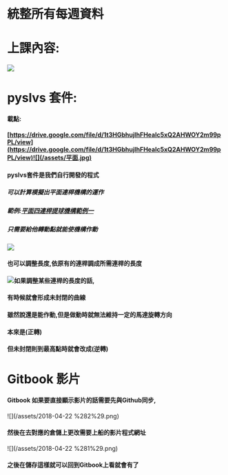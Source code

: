 # **統整所有每週資料**

# 上課內容:

#### ![](/assets/IMG_5552.jpg)

# pyslvs 套件:

#### 載點:

#### [https://drive.google.com/file/d/1t3HGbhujIhFHealc5xQ2AHWOY2m99pPL/view](https://drive.google.com/file/d/1t3HGbhujIhFHealc5xQ2AHWOY2m99pPL/view)![](/assets/平面.jpg)

#### pyslvs套件是我們自行開發的程式

##### 可以計算模擬出平面連桿機構的運作

##### 範例:[平面四連桿提球機構範例一](https://github.com/mdecourse/cd2018/blob/74a7d725df52bd013111709915c00e872bb9069a/pyslvs/single_lifter.pyslvs)

##### 只需要給他轉動點就能使機構作動

![](/assets/平面範例.jpg)

#### 也可以調整長度,依原有的連桿調成所需連桿的長度

#### ![](/assets/平面範例1.jpg)如果調整某些連桿的長度的話,

#### 有時候就會形成未封閉的曲線

#### 雖然說還是能作動,但是做動時就無法維持一定的馬達旋轉方向

#### 本來是\(正轉\)

#### 但未封閉則到最高點時就會改成\(逆轉\)

# Gitbook 影片

#### Gitbook 如果要直接顯示影片的話需要先與Github同步,

![](/assets/2018-04-22 %282%29.png)

#### 然後在去對應的倉儲上更改需要上船的影片程式網址

![](/assets/2018-04-22 %281%29.png)

#### 之後在儲存這樣就可以回到Gitbook上看就會有了



